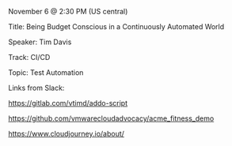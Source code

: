 November 6 @ 2:30 PM (US central)

Title: Being Budget Conscious in a Continuously Automated World

Speaker: Tim Davis

Track: CI/CD

Topic: Test Automation

Links from Slack:

https://gitlab.com/vtimd/addo-script

https://github.com/vmwarecloudadvocacy/acme_fitness_demo

https://www.cloudjourney.io/about/
